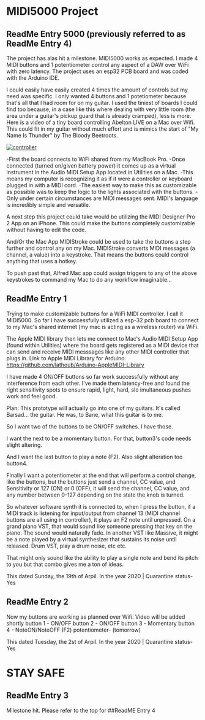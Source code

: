 

# MIDI5000 Project

## ReadMe Entry 5000 (previously referred to as ReadMe Entry 4) 
The project has alas hit a milestone. MIDI5000 works as expected. I made 4 MIDI buttons and 1 potentiometer control any aspect of a DAW over WiFi with zero latency. The project uses an esp32 PCB board and was coded with the Arduino IDE.

I could easily have easily created 4 times the amount of controls but my need was specific. I only wanted 4 buttons and 1 potetiometer because that's all that I had room for on my guitar. I used the tiniest of boards I could find too because, in a case like this where dealing with very little room (the area under a guitar's pickup guard that is already cramped), less is more. Here is a video of a tiny board controlling Abelton LIVE on a Mac over Wifi. This could fit in my guitar without much effort and is mimics the start of "My Name Is Thunder" by The Bloody Beetroots.

[![controller](https://imgur.com/a/HnJv3Rc)](https://www.youtube.com/watch?v=WkeB3Opa6Q4 "esp-32 buttons with a potentiometer controlling Ableton LIVE via MIDI")

-First the board connects to WiFi shared from my MacBook Pro.
-Once connected (turned on/given battery power) it comes up as a virtual instrument in the Audio MIDI Setup App located in Utilities on a Mac.
-This means my computer is recognizing it as if it were a controller or keyboard plugged in with a MIDI cord.
-The easiest way to make this as customizable as possible was to keep the logic to the lights associated with the buttons. 
-Only under certain circumstances are MIDI messages sent. MIDI's language is incredibly simple and versatile.  

A next step this project could take would be utilizing the MIDI Designer Pro 2 App on an iPhone. This could make the buttons completely customizable without having to edit the code. 

And/Or the Mac App MIDIStroke could be used to take the buttons a step further and control any on my Mac.  MIDIStroke converts MIDI messages (a channel, a value) into a keystroke.  That means the buttons could control anything that uses a hotkey. 

To push past that, Alfred Mac app could assign triggers to any of the above keystrokes to command my Mac to do any workflow imaginable... 


## ReadMe Entry 1
Trying to make customizable buttons for a WiFi MIDI controller. I call it MIDI5000. So far I have successfully utilized a esp-32 pcb board to connect to my Mac's shared internet (my mac is acting as a wireless router) via WiFi.  

The Apple MIDI library then lets me connect to Mac's Audio MIDI Setup App (found within Utilities) where the board gets registered as a MIDI device that can send and receive MIDI messsages like any other MIDI controller that plugs in.
Link to Apple MIDI Library for Arduino: https://github.com/lathoub/Arduino-AppleMIDI-Library

I have made 4 ON/OFF buttons so far work successfully without any interference from each other. I've made them latency-free and found the right sensitivity spots to ensure rapid, light, hard, slo imultaneous pushes work and feel good.

Plan:
This prototype will actually go into one of my guitars. It's called Barsad... the guitar. He was, to Bane, what this guitar is to me. 

So I want two of the buttons to be ON/OFF switches. I have those.

I want the next to be a momentary button. For that, button3's code needs slight altering.

And I want the last button to play a note (F2). Also slight alteration too button4.  

Finally I want a potentiometer at the end that will perform a control change, like the buttons, but the buttons just send a channel, CC value, and Sensitivity or 127 (ON) or 0 (OFF), it will send the channel, CC value, and any number between 0-127 depending on the state the knob is turned.

So whatever software synth it is connected to, when I press the button, if a MIDI track is listening for input/output from channel 13 (MIDI channel buttons are all using in controller), it plays an F2 note until unpressed. On a grand piano VST, that would sound like someone pressing that key on the piano. The sound would naturally fade. In another VST like Massive, it might be a note played by a virtual synthesizer that sustains its noise until released.  Drum VST, play a drum noise, etc etc.  

That might only sound like the ability to play a single note and bend its pitch to you but that combo gives me a ton of ideas.


This dated Sunday, the 19th of Arpil. In the year 2020 | Quarantine status- Yes


## ReadMe Entry 2
Now my buttons are working as planned over Wifi. Video will be added shortly
button 1 - ON/OFF
button 2 - ON/OFF
button 3 - Momentary
button 4 - NoteON/NoteOFF (F2)
potentiometer- (tomorrow)


This dated Tuesday, the 2st of Arpil. In the year 2020 | Quarantine status- Yes

# STAY SAFE

## ReadMe Entry 3 
Milestone hit. Please refer to the top for ##ReadME Entry 4
